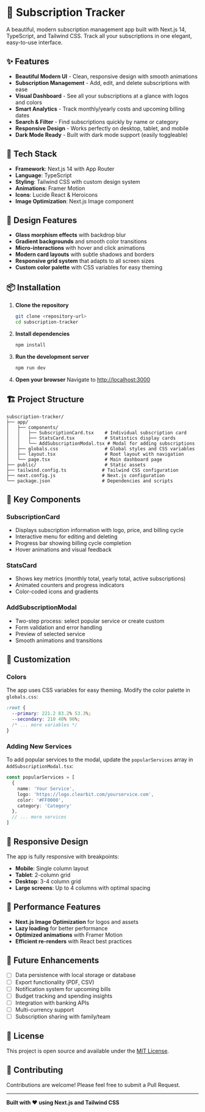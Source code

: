 # 🎯 Subscription Tracker

A beautiful, modern subscription management app built with Next.js 14, TypeScript, and Tailwind CSS. Track all your subscriptions in one elegant, easy-to-use interface.

## ✨ Features

- **Beautiful Modern UI** - Clean, responsive design with smooth animations
- **Subscription Management** - Add, edit, and delete subscriptions with ease
- **Visual Dashboard** - See all your subscriptions at a glance with logos and colors
- **Smart Analytics** - Track monthly/yearly costs and upcoming billing dates
- **Search & Filter** - Find subscriptions quickly by name or category
- **Responsive Design** - Works perfectly on desktop, tablet, and mobile
- **Dark Mode Ready** - Built with dark mode support (easily toggleable)

## 🚀 Tech Stack

- **Framework**: Next.js 14 with App Router
- **Language**: TypeScript
- **Styling**: Tailwind CSS with custom design system
- **Animations**: Framer Motion
- **Icons**: Lucide React & Heroicons
- **Image Optimization**: Next.js Image component

## 🎨 Design Features

- **Glass morphism effects** with backdrop blur
- **Gradient backgrounds** and smooth color transitions
- **Micro-interactions** with hover and click animations
- **Modern card layouts** with subtle shadows and borders
- **Responsive grid system** that adapts to all screen sizes
- **Custom color palette** with CSS variables for easy theming

## 📦 Installation

1. **Clone the repository**
   ```bash
   git clone <repository-url>
   cd subscription-tracker
   ```

2. **Install dependencies**
   ```bash
   npm install
   ```

3. **Run the development server**
   ```bash
   npm run dev
   ```

4. **Open your browser**
   Navigate to [http://localhost:3000](http://localhost:3000)

## 🏗️ Project Structure

```
subscription-tracker/
├── app/
│   ├── components/
│   │   ├── SubscriptionCard.tsx    # Individual subscription card
│   │   ├── StatsCard.tsx           # Statistics display cards
│   │   └── AddSubscriptionModal.tsx # Modal for adding subscriptions
│   ├── globals.css                 # Global styles and CSS variables
│   ├── layout.tsx                  # Root layout with navigation
│   └── page.tsx                    # Main dashboard page
├── public/                         # Static assets
├── tailwind.config.ts             # Tailwind CSS configuration
├── next.config.js                 # Next.js configuration
└── package.json                   # Dependencies and scripts
```

## 🎯 Key Components

### SubscriptionCard
- Displays subscription information with logo, price, and billing cycle
- Interactive menu for editing and deleting
- Progress bar showing billing cycle completion
- Hover animations and visual feedback

### StatsCard
- Shows key metrics (monthly total, yearly total, active subscriptions)
- Animated counters and progress indicators
- Color-coded icons and gradients

### AddSubscriptionModal
- Two-step process: select popular service or create custom
- Form validation and error handling
- Preview of selected service
- Smooth animations and transitions

## 🎨 Customization

### Colors
The app uses CSS variables for easy theming. Modify the color palette in `globals.css`:

```css
:root {
  --primary: 221.2 83.2% 53.3%;
  --secondary: 210 40% 96%;
  /* ... more variables */
}
```

### Adding New Services
To add popular services to the modal, update the `popularServices` array in `AddSubscriptionModal.tsx`:

```typescript
const popularServices = [
  {
    name: 'Your Service',
    logo: 'https://logo.clearbit.com/yourservice.com',
    color: '#FF0000',
    category: 'Category'
  },
  // ... more services
]
```

## 📱 Responsive Design

The app is fully responsive with breakpoints:
- **Mobile**: Single column layout
- **Tablet**: 2-column grid
- **Desktop**: 3-4 column grid
- **Large screens**: Up to 4 columns with optimal spacing

## 🚀 Performance Features

- **Next.js Image Optimization** for logos and assets
- **Lazy loading** for better performance
- **Optimized animations** with Framer Motion
- **Efficient re-renders** with React best practices

## 🔮 Future Enhancements

- [ ] Data persistence with local storage or database
- [ ] Export functionality (PDF, CSV)
- [ ] Notification system for upcoming bills
- [ ] Budget tracking and spending insights
- [ ] Integration with banking APIs
- [ ] Multi-currency support
- [ ] Subscription sharing with family/team

## 📄 License

This project is open source and available under the [MIT License](LICENSE).

## 🤝 Contributing

Contributions are welcome! Please feel free to submit a Pull Request.

---

**Built with ❤️ using Next.js and Tailwind CSS**